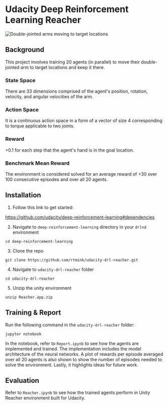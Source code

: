 # Udacity Deep Reinforcement Learning Reacher

![Double-jointed arms moving to target locations](reacher.gif)

## Background
This project involves training 20 agents (in parallel) to move their double-jointed arm to target locations and keep it there.

### State Space
There are 33 dimensions comprised of the agent's position, rotation, velocity, and angular velocities of the arm.

### Action Space
It is a continuous action space in a form of a vector of size 4 corresponding to torque applicable to two joints.

### Reward
+0.1 for each step that the agent's hand is in the goal location.

### Benchmark Mean Reward
The environment is considered solved for an average reward of +30 over 100 consecutive episodes and over all 20 agents.


## Installation
1. Follow this link to get started:

https://github.com/udacity/deep-reinforcement-learning#dependencies

2. Navigate to `deep-reinforcement-learning` directory in your `drlnd` environment
```
cd deep-reinforcement-learning
```

3. Clone the repo
```
git clone https://github.com/rtmink/udacity-drl-reacher.git
```

4. Navigate to `udacity-drl-reacher` folder
```
cd udacity-drl-reacher
```

5. Unzip the unity environment
```
unzip Reacher.app.zip
```

## Training & Report
Run the following command in the `udacity-drl-reacher` folder:
```
jupyter notebook
```

In the notebook, refer to `Report.ipynb` to see how the agents are implemented and trained. The implementation includes the model architecture of the neural networks. A plot of rewards per episode averaged over all 20 agents is also shown to show the number of episodes needed to solve the environment. Lastly, it highlights ideas for future work.

## Evaluation
Refer to `Reacher.ipynb` to see how the trained agents perform in Unity Reacher environment built for Udacity.
